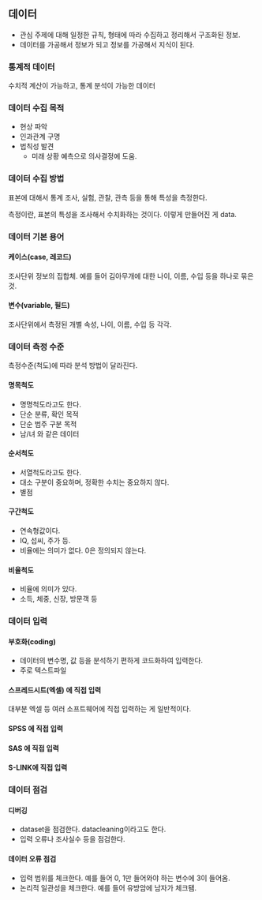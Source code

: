 ## 데이터

- 관심 주제에 대해 일정한 규칙, 형태에 따라 수집하고 정리해서 구조화된 정보.
- 데이터를 가공해서 정보가 되고 정보를 가공해서 지식이 된다.

### 통계적 데이터

수치적 계산이 가능하고, 통계 분석이 가능한 데이터

### 데이터 수집 목적

- 현상 파악
- 인과관계 구명
- 법칙성 발견
    - 미래 상황 예측으로 의사결정에 도움.

### 데이터 수집 방법

표본에 대해서 통계 조사, 실험, 관찰, 관측 등을 통해 특성을 측정한다.

측정이란, 표본의 특성을 조사해서 수치화하는 것이다. 이렇게 만들어진 게 data.

### 데이터 기본 용어

#### 케이스(case, 레코드)

조사단위 정보의 집합체. 예를 들어 김아무개에 대한 나이, 이름, 수입 등을 하나로 묶은 것.

#### 변수(variable, 필드)

조사단위에서 측정된 개별 속성, 나이, 이름, 수입 등 각각.

### 데이터 측정 수준

측정수준(척도)에 따라 분석 방법이 달라진다.

#### 명목척도

- 명명척도라고도 한다.
- 단순 분류, 확인 목적
- 단순 범주 구분 목적
- 남/녀 와 같은 데이터

#### 순서척도

- 서열척도라고도 한다.
- 대소 구분이 중요하며, 정확한 수치는 중요하지 않다.
- 별점

#### 구간척도

- 연속형값이다.
- IQ, 섭씨, 주가 등.
- 비율에는 의미가 없다. 0은 정의되지 않는다.

#### 비율척도

- 비율에 의미가 있다.
- 소득, 체중, 신장, 방문객 등

### 데이터 입력

#### 부호화(coding)

- 데이터의 변수명, 값 등을 분석하기 편하게 코드화하여 입력한다.
- 주로 텍스트파일

#### 스프레드시트(엑셀) 에 직접 입력

대부분 엑셀 등 여러 소프트웨어에 직접 입력하는 게 일반적이다.

#### SPSS 에 직접 입력

#### SAS 에 직접 입력

#### S-LINK에 직접 입력

### 데이터 점검

#### 디버깅

- dataset을 점검한다. datacleaning이라고도 한다.
- 입력 오류나 조사실수 등을 점검한다.

#### 데이터 오류 점검

- 입력 범위를 체크한다. 예를 들어 0, 1만 들어와야 하는 변수에 3이 들어옴.
- 논리적 일관성을 체크한다. 예를 들어 유방암에 남자가 체크됌.